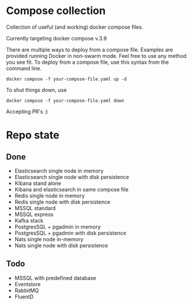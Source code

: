 # Compose collection
Collection of useful (and working) docker compose files.

Currently targeting docker compose v.3.9

There are multiple ways to deploy from a compose file. Examples are provided running Docker in non-swarm mode. Feel free to use any method you see fit.
To deploy from a compose file, use this syntax from the command line.
```
docker compose -f your-compose-file.yaml up -d
```
To shut things down, use
```
docker compose -f your-compose-file.yaml down
```

Accepting PR's :)



# Repo state
## Done
* Elasticsearch single node in memory
* Elasticsearch single node with disk persistence
* Kibana stand alone
* Kibana and elasticsearch in same compose file
* Redis single node in memory
* Redis single node with disk persistence
* MSSQL standard
* MSSQL express
* Kafka stack
* PostgresSQL + pgadmin in memory
* PostgresSQL + pgadmin with disk persistence
* Nats single node in-memory
* Nats single node with disk persistence

## Todo
* MSSQL with predefined database
* Eventstore
* RabbitMQ
* FluentD

